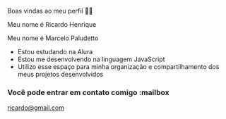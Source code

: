 Boas vindas ao meu perfil 💙💙

Meu nome é Ricardo Henrique

Meu nome é Marcelo Paludetto

- Estou estudando na Alura
- Estou me desenvolvendo na linguagem JavaScript
- Utilizo esse espaço para minha organização e compartilhamento dos meus projetos desenvolvidos

### Você pode entrar em contato comigo :mailbox

ricardo@gmail.com

![<a title="JebDaSheep2, CC BY-SA 4.0 &lt;https://creativecommons.org/licenses/by-sa/4.0&gt;, via Wikimedia Commons" href="https://commons.wikimedia.org/wiki/File:Purple-guy.gif"><img width="512" alt="Purple-guy" src="https://upload.wikimedia.org/wikipedia/commons/thumb/8/8a/Purple-guy.gif/512px-Purple-guy.gif?20230502143914"></a>](link)
